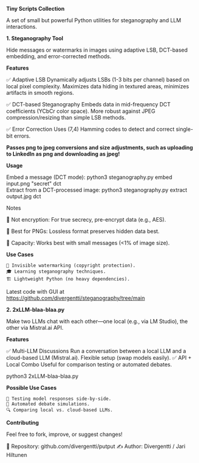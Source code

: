 **Tiny Scripts Collection**

A set of small but powerful Python utilities for steganography and LLM interactions.

**1. Steganography Tool**

Hide messages or watermarks in images using adaptive LSB, DCT-based embedding, and error-corrected methods. 

**Features**

✅ Adaptive LSB
    Dynamically adjusts LSBs (1-3 bits per channel) based on local pixel complexity.
    Maximizes data hiding in textured areas, minimizes artifacts in smooth regions.
    
✅ DCT-based Steganography
    Embeds data in mid-frequency DCT coefficients (YCbCr color space).
    More robust against JPEG compression/resizing than simple LSB methods.
    
✅ Error Correction
    Uses (7,4) Hamming codes to detect and correct single-bit errors.

**Passes png to jpeg conversions and size adjustments, such as uploading to LinkedIn as png and downloading as jpeg!**

**Usage**

Embed a message (DCT mode): python3 steganography.py embed input.png "secret" dct  
Extract from a DCT-processed image: python3 steganography.py extract output.jpg dct  

Notes

🔹 Not encryption: For true secrecy, pre-encrypt data (e.g., AES).

🔹 Best for PNGs: Lossless format preserves hidden data best.

🔹 Capacity: Works best with small messages (<1% of image size).

**Use Cases**

    📌 Invisible watermarking (copyright protection).
    🎓 Learning steganography techniques.
    🏗 Lightweight Python (no heavy dependencies).

Latest code with GUI at https://github.com/divergentti/steganography/tree/main

**2. 2xLLM-blaa-blaa.py**

Make two LLMs chat with each other—one local (e.g., via LM Studio), the other via Mistral.ai API.

**Features**

✅ Multi-LLM Discussions
    Run a conversation between a local LLM and a cloud-based LLM (Mistral.ai).
    Flexible setup (swap models easily).
✅ API + Local Combo
    Useful for comparison testing or automated debates.

python3 2xLLM-blaa-blaa.py

**Possible Use Cases**

    🤖 Testing model responses side-by-side.
    🧠 Automated debate simulations.
    🔍 Comparing local vs. cloud-based LLMs.

**Contributing**

Feel free to fork, improve, or suggest changes!

🔗 Repository: github.com/divergentti/putput
✍️ Author: Divergentti / Jari Hiltunen
